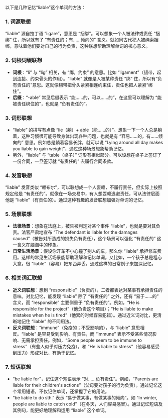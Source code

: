 以下是几种记忆“liable”这个单词的方法：

### 1. 词源联想
“liable” 源自拉丁语 “ligare”，意思是 “捆绑”。可以想象一个人被法律或责任 “捆绑” 住，所以就有了 “有责任的；有……倾向的” 含义。就如同古代犯人被绳索捆绑，意味着他们要对自己的行为负责，这种联想帮助理解单词的核心意义。

### 2. 词根词缀联想
 - **词根**：“li” 与 “lig” 相关，有 “绑，约束” 的意思。比如 “ligament”（韧带，起到连接、约束骨头的作用）。“liable” 就像是人被某种责任 “绑” 住，所以有“负有责任的”意思。这就像韧带把骨头紧紧相连约束住，责任也把人紧紧“绑住”。
 - **后缀**：“-able” 常见后缀表示 “能……的，可以……的”，在这里可以理解为 “能被责任绑住的”，也就是 “负有责任的”。

### 3. 词形联想
 - “liable” 的拼写有点像 “lie（躺）+ able（能……的）”。想象一下一个人总是躺着，这种习惯很可能导致身体出现各种问题，也就是有 “容易……的，有……倾向的” 意思。例如总是躺着容易长胖，就可以说 “Lying around all day makes you liable to gain weight”，通过这种场景想象帮助记忆。
 - 另外，“liable” 与 “table（桌子）” 词形有相似部分。可以设想在桌子上签订了一份合同，一旦签订就 “有责任的” 去履行合同条款。

### 4. 发音联想
“liable” 发音类似 “赖布尔”，可以联想成一个人耍赖，不履行责任，但实际上按照规定他是 “有责任的”。就像在一场交易中，有人想耍赖逃避责任，可从法律层面他是 “liable”（有责任的）。通过这种有趣的发音联想加强对单词的记忆。

### 5. 场景联想
 - **法律场景**：想象在法庭上，被告被判定对某个事件 “liable”，也就是要对其负责。法官严肃地宣布 “The defendant is liable for the damages caused”（被告对所造成的损失负有责任），这个场景可以强化 “有责任的” 这一含义在脑海中的印象。
 - **日常生活场景**：假设你开车不小心撞了别人的车，那么你 “liable” 承担修车费用。这样的常见生活场景能帮助理解和记忆单词。又比如，一个孩子总是粗心大意，很 “liable”（容易）把东西弄丢，通过这样的日常例子来加深记忆。

### 6. 相关词汇联想
 - **近义词联想**：想到 “responsible”（负责的），二者都表达对某事有承担责任的意味。对比记忆，能发现 “liable” 除了 “有责任的” 之外，还有 “易于……的” 含义，而 “responsible” 主要侧重于 “负有责任的”。例如，“He is responsible for the project”（他负责这个项目）；“He is liable to make mistakes when he is tired”（他累的时候容易犯错）。通过近义词对比，更清晰地记住 “liable” 的不同用法。
 - **反义词联想**：“immune”（免疫的；不受影响的），与 “liable” 意思相反。“liable” 是容易受到影响、有责任，而 “immune” 表示不受某些情况影响、无需承担责任。例如，“Some people seem to be immune to stress”（有些人似乎对压力免疫），和 “He is liable to stress”（他容易感受到压力）形成对比，有助于记忆。

### 7. 短语联想
 - “be liable for”，记住这个短语表示 “对……负有责任”。例如，“Parents are liable for their children's actions”（父母要对孩子的行为负责）。通过记忆这个常用短语，不仅记住单词，还掌握了它的用法。
 - “be liable to do sth.” 表示 “易于做某事，有做某事的倾向”。如 “In winter, people are liable to catch cold”（在冬天，人们容易感冒）。通过记忆短语及其例句，能更好地理解和运用 “liable” 这个单词。 
